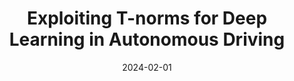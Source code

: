 ---
title: "Exploiting T-norms for Deep Learning in Autonomous Driving"
collection: publications
category: conferences
permalink: /publication/2024-02-01-t-norms-for-autonomous-driving
excerpt: 'This paper shows how incorporating logical constraints in the loss function can improve the results in the autonomous driving setting. This application domain is particularly challenging because for every frame we have to encode hundreds of constraints over houndreds of bounding boxes. To overcome the obvious high memory demand, we propose a encoding of the constraints that uses sparse matrices.'
date: 2024-02-01
venue: 'NeSy'
paperurl: 'https://arxiv.org/pdf/2402.11362'
citation: 'Mihaela C. Stoian, Eleonora Giunchiglia, and Thomas Lukasiewicz. Exploiting t-norms for deep learning in autonomous driving. In Proceedings of the International Workshop on Neural- Symbolic Learning and Reasoning, 2023.'
---